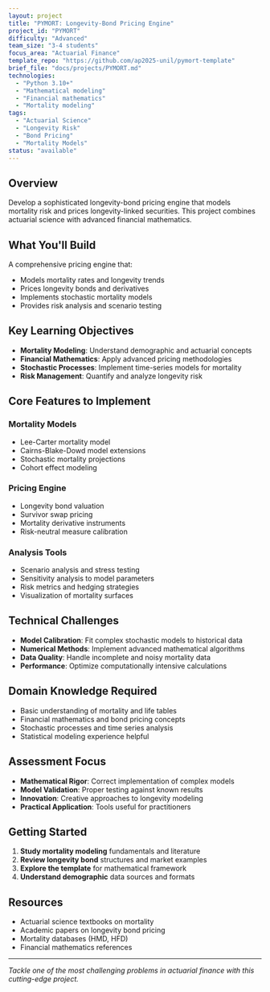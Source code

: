 ```yaml
---
layout: project
title: "PYMORT: Longevity-Bond Pricing Engine"
project_id: "PYMORT"
difficulty: "Advanced"
team_size: "3-4 students"
focus_area: "Actuarial Finance"
template_repo: "https://github.com/ap2025-unil/pymort-template"
brief_file: "docs/projects/PYMORT.md"
technologies:
  - "Python 3.10+"
  - "Mathematical modeling"
  - "Financial mathematics"
  - "Mortality modeling"
tags:
  - "Actuarial Science"
  - "Longevity Risk"
  - "Bond Pricing"
  - "Mortality Models"
status: "available"
---
```


## Overview

Develop a sophisticated longevity-bond pricing engine that models mortality risk and prices longevity-linked securities. This project combines actuarial science with advanced financial mathematics.

## What You'll Build

A comprehensive pricing engine that:
- Models mortality rates and longevity trends
- Prices longevity bonds and derivatives
- Implements stochastic mortality models
- Provides risk analysis and scenario testing

## Key Learning Objectives

- **Mortality Modeling**: Understand demographic and actuarial concepts
- **Financial Mathematics**: Apply advanced pricing methodologies
- **Stochastic Processes**: Implement time-series models for mortality
- **Risk Management**: Quantify and analyze longevity risk

## Core Features to Implement

### Mortality Models
- Lee-Carter mortality model
- Cairns-Blake-Dowd model extensions
- Stochastic mortality projections
- Cohort effect modeling

### Pricing Engine
- Longevity bond valuation
- Survivor swap pricing
- Mortality derivative instruments
- Risk-neutral measure calibration

### Analysis Tools
- Scenario analysis and stress testing
- Sensitivity analysis to model parameters
- Risk metrics and hedging strategies
- Visualization of mortality surfaces

## Technical Challenges

- **Model Calibration**: Fit complex stochastic models to historical data
- **Numerical Methods**: Implement advanced mathematical algorithms
- **Data Quality**: Handle incomplete and noisy mortality data
- **Performance**: Optimize computationally intensive calculations

## Domain Knowledge Required

- Basic understanding of mortality and life tables
- Financial mathematics and bond pricing concepts
- Stochastic processes and time series analysis
- Statistical modeling experience helpful

## Assessment Focus

- **Mathematical Rigor**: Correct implementation of complex models
- **Model Validation**: Proper testing against known results
- **Innovation**: Creative approaches to longevity modeling
- **Practical Application**: Tools useful for practitioners

## Getting Started

1. **Study mortality modeling** fundamentals and literature
2. **Review longevity bond** structures and market examples
3. **Explore the template** for mathematical framework
4. **Understand demographic** data sources and formats

## Resources

- Actuarial science textbooks on mortality
- Academic papers on longevity bond pricing
- Mortality databases (HMD, HFD)
- Financial mathematics references

---

*Tackle one of the most challenging problems in actuarial finance with this cutting-edge project.*